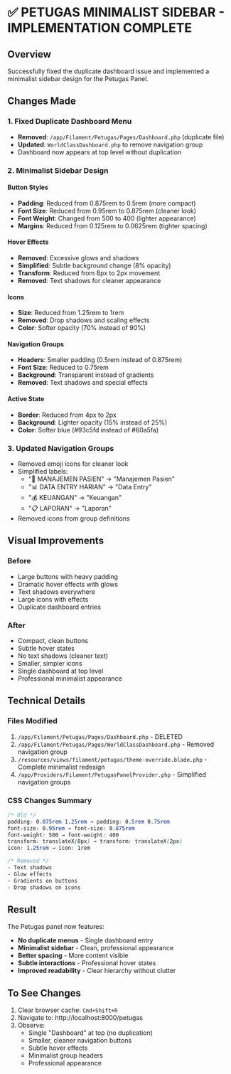 # ✅ PETUGAS MINIMALIST SIDEBAR - IMPLEMENTATION COMPLETE

## Overview
Successfully fixed the duplicate dashboard issue and implemented a minimalist sidebar design for the Petugas Panel.

## Changes Made

### 1. Fixed Duplicate Dashboard Menu
- **Removed**: `/app/Filament/Petugas/Pages/Dashboard.php` (duplicate file)
- **Updated**: `WorldClassDashboard.php` to remove navigation group
- Dashboard now appears at top level without duplication

### 2. Minimalist Sidebar Design

#### Button Styles
- **Padding**: Reduced from 0.875rem to 0.5rem (more compact)
- **Font Size**: Reduced from 0.95rem to 0.875rem (cleaner look)
- **Font Weight**: Changed from 500 to 400 (lighter appearance)
- **Margins**: Reduced from 0.125rem to 0.0625rem (tighter spacing)

#### Hover Effects
- **Removed**: Excessive glows and shadows
- **Simplified**: Subtle background change (8% opacity)
- **Transform**: Reduced from 8px to 2px movement
- **Removed**: Text shadows for cleaner appearance

#### Icons
- **Size**: Reduced from 1.25rem to 1rem
- **Removed**: Drop shadows and scaling effects
- **Color**: Softer opacity (70% instead of 90%)

#### Navigation Groups
- **Headers**: Smaller padding (0.5rem instead of 0.875rem)
- **Font Size**: Reduced to 0.75rem
- **Background**: Transparent instead of gradients
- **Removed**: Text shadows and special effects

#### Active State
- **Border**: Reduced from 4px to 2px
- **Background**: Lighter opacity (15% instead of 25%)
- **Color**: Softer blue (#93c5fd instead of #60a5fa)

### 3. Updated Navigation Groups
- Removed emoji icons for cleaner look
- Simplified labels:
  - "🏥 MANAJEMEN PASIEN" → "Manajemen Pasien"
  - "📊 DATA ENTRY HARIAN" → "Data Entry"
  - "💰 KEUANGAN" → "Keuangan"
  - "📋 LAPORAN" → "Laporan"
- Removed icons from group definitions

## Visual Improvements

### Before
- Large buttons with heavy padding
- Dramatic hover effects with glows
- Text shadows everywhere
- Large icons with effects
- Duplicate dashboard entries

### After
- Compact, clean buttons
- Subtle hover states
- No text shadows (cleaner text)
- Smaller, simpler icons
- Single dashboard at top level
- Professional minimalist appearance

## Technical Details

### Files Modified
1. `/app/Filament/Petugas/Pages/Dashboard.php` - DELETED
2. `/app/Filament/Petugas/Pages/WorldClassDashboard.php` - Removed navigation group
3. `/resources/views/filament/petugas/theme-override.blade.php` - Complete minimalist redesign
4. `/app/Providers/Filament/PetugasPanelProvider.php` - Simplified navigation groups

### CSS Changes Summary
```css
/* Old */
padding: 0.875rem 1.25rem → padding: 0.5rem 0.75rem
font-size: 0.95rem → font-size: 0.875rem
font-weight: 500 → font-weight: 400
transform: translateX(8px) → transform: translateX(2px)
icon: 1.25rem → icon: 1rem

/* Removed */
- Text shadows
- Glow effects
- Gradients on buttons
- Drop shadows on icons
```

## Result

The Petugas panel now features:
- **No duplicate menus** - Single dashboard entry
- **Minimalist sidebar** - Clean, professional appearance
- **Better spacing** - More content visible
- **Subtle interactions** - Professional hover states
- **Improved readability** - Clear hierarchy without clutter

## To See Changes

1. Clear browser cache: `Cmd+Shift+R`
2. Navigate to: http://localhost:8000/petugas
3. Observe:
   - Single "Dashboard" at top (no duplication)
   - Smaller, cleaner navigation buttons
   - Subtle hover effects
   - Minimalist group headers
   - Professional appearance